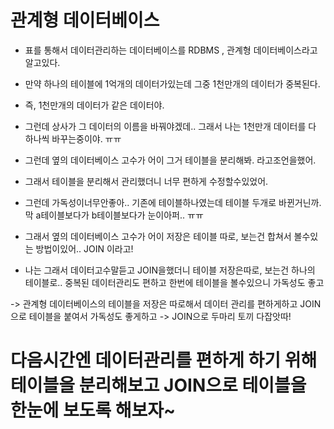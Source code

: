 # 관계형 데이터베이스

- 표를 통해서 데이터관리하는 데이터베이스를 RDBMS , 관계형 데이터베이스라고 알고있다.

- 만약 하나의 테이블에 1억개의 데이터가있는데 그중 1천만개의 데이터가 중복된다.

- 즉, 1천만개의 데이터가 같은 데이터야.
- 그런데 상사가 그 데이터의 이름을 바꿔야겠데.. 그래서 나는 1천만개 데이터를 다 하나씩 바꾸는중이야. ㅠㅠ
- 그런데 옆의 데이터베이스 고수가 어이 그거 테이블을 분리해봐. 라고조언을했어.
- 그래서 테이블을 분리해서 관리했더니 너무 편하게 수정할수있었어.
- 그런데 가독성이너무안좋아.. 기존에 테이블하나였는데 테이블 두개로 바뀐거닌까. 막 a테이블보다가 b테이블보다가 눈이아퍼.. ㅠㅠ
- 그래서 옆의 데이터베이스 고수가 어이 저장은 테이블 따로, 보는건 합쳐서 볼수있는 방법이있어.. JOIN 이라고!
- 나는 그래서 데이터고수말듣고 JOIN을했더니 테이블 저장은따로, 보는건 하나의 테이블로.. 중복된 데이터관리도 편하고 한번에 테이블을 볼수있으니 가독성도 좋고

-> 관계형 데이터베이스의 테이블을 저장은 따로해서 데이터 관리를 편하게하고 JOIN으로 테이블을 붙여서 가독성도 좋게하고
-> JOIN으로 두마리 토끼 다잡앗따!

# 다음시간엔 데이터관리를 편하게 하기 위해 테이블을 분리해보고 JOIN으로 테이블을 한눈에 보도록 해보자~
